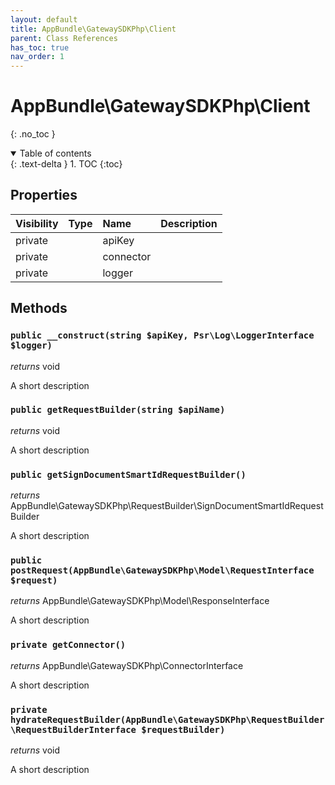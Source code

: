 ```yaml
---
layout: default
title: AppBundle\GatewaySDKPhp\Client
parent: Class References
has_toc: true
nav_order: 1
---
```


# AppBundle\GatewaySDKPhp\Client
{: .no_toc }

<details open markdown="block">
  <summary>
    Table of contents
  </summary>
  {: .text-delta }
1. TOC
{:toc}
</details>

## Properties

| Visibility | Type | Name | Description |
| :--- | :--- | :--- | :--- |
| private |  | apiKey |  |
| private |  | connector |  |
| private |  | logger |  |


## Methods

### `public __construct(string $apiKey, Psr\Log\LoggerInterface $logger)`

*returns* void

A short description

### `public getRequestBuilder(string $apiName)`

*returns* void

A short description

### `public getSignDocumentSmartIdRequestBuilder()`

*returns* AppBundle\GatewaySDKPhp\RequestBuilder\SignDocumentSmartIdRequestBuilder

A short description

### `public postRequest(AppBundle\GatewaySDKPhp\Model\RequestInterface $request)`

*returns* AppBundle\GatewaySDKPhp\Model\ResponseInterface

A short description

### `private getConnector()`

*returns* AppBundle\GatewaySDKPhp\ConnectorInterface

A short description

### `private hydrateRequestBuilder(AppBundle\GatewaySDKPhp\RequestBuilder\RequestBuilderInterface $requestBuilder)`

*returns* void

A short description

